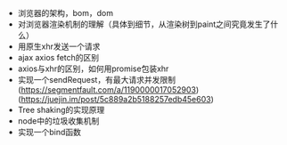 
- 浏览器的架构，bom，dom 
- 对浏览器渲染机制的理解（具体到细节，从渲染树到paint之间究竟发生了什么） 
- 用原生xhr发送一个请求 
- ajax axios fetch的区别 
- axios与xhr的区别，如何用promise包装xhr 
- 实现一个sendRequest，有最大请求并发限制 (https://segmentfault.com/a/1190000017052903)(https://juejin.im/post/5c889a2b5188257edb45e603)  
- Tree shaking的实现原理 
- node中的垃圾收集机制 
- 实现一个bind函数 